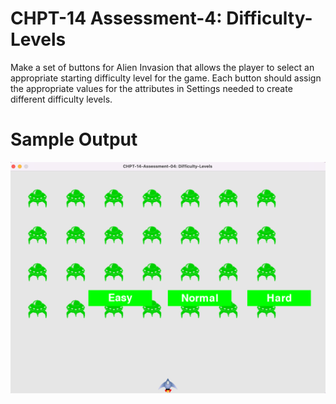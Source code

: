CHPT-14 Assessment-4: Difficulty-Levels
========================================================

Make a set of buttons for Alien Invasion that allows the player to select an appropriate starting difficulty level for the game. Each button should assign the appropriate values for the attributes in Settings needed to create different difficulty levels.

Sample Output
========================================================

![Sample Output](https://github.com/nihathalici/Python-Crash-Course-The-Book/blob/main/Projects/Alien-Invasion-The-Game/3rd-Loop/CHPT-14-Assessment-04-Difficulty-Levels/screenshots/sample-screenshot-CHPT-14-Assessment-04-Difficulty-Levels.png)

